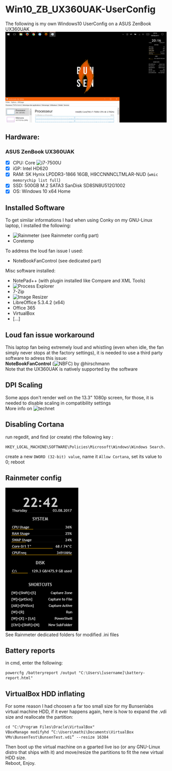 # Win10_ZB_UX360UAK-UserConfig
The following is my own Windows10 UserConfig on a ASUS ZenBook UX360UAK
![UserDesktop](https://github.com/matmutant/Win10_ZB_UX360UAK-UserConfig/blob/master/ScreenShots/WindowsDesktopUseC.png) 


## Hardware:  
### ASUS ZenBook UX360UAK  
- [x] CPU: Core ![i7-7500U](https://ark.intel.com/products/95451/Intel-Core-i7-7500U-Processor-4M-Cache-up-to-3_50-GHz-)
- [X] iGP: Intel HD620
- [x] RAM: SK Hynix LPDDR3-1866 16GB, H9CCNNNCLTMLAR-NUD (`wmic memorychip list full`)
- [x] SSD: 500GB M.2 SATA3 SanDisk SD8SN8U512G1002
- [x] OS: Windows 10 x64 Home

## Installed Software  
To get similar informations I had when using Conky on my GNU-Linux laptop, I installed the following:
- ![Rainmeter](https://www.rainmeter.net/) (see Rainmeter config part)
- Coretemp  

To address the loud fan issue I used:
- NoteBookFanControl (see dedicated part)

Misc software installed:
- NotePad++ (with plugin installed like Compare and XML Tools)
- ![Process Explorer](https://docs.microsoft.com/en-us/sysinternals/downloads/process-explorer)
- 7-Zip
- ![Image Resizer](http://www.bricelam.net/ImageResizer/)
- LibreOffice 5.3.4.2 (x64)
- Office 365
- VirtualBox
- [...]

## Loud fan issue workaround  
This laptop fan being extremely loud and whistling (even when idle, the fan simply never stops at the factory settings), it is needed to use a third party software to adress this issue:  
**NoteBookFanControl** (![NBFC](https://github.com/hirschmann/nbfc/releases)) by @hirschmann  
Note that the UX360UAK is natively supported by the software

## DPI Scaling  
Some apps don't render well on the 13.3" 1080p screen, for those, it is needed to disable scaling in compatibility settings  
More info on ![technet](https://technet.microsoft.com/en-us/library/dn528847.aspx?f=255&MSPPError=-2147217396)

## Disabling Cortana  
run regedit, and find (or create) rthe following key :
```
HKEY_LOCAL_MACHINE\SOFTWARE\Policies\Microsoft\Windows\Windows Search.
```
create a new `DWORD (32-bit) value`, name it `Allow Cortana`, set its value to 0; reboot  

## Rainmeter config  
![screenshot of Rainmeter](https://github.com/matmutant/Win10_ZB_UX360UAK-UserConfig/blob/master/ScreenShots/rainmeter.png)  
See Rainmeter dedicated folders for modified .ini files

## Battery reports  
in cmd, enter the following:
```
powercfg /batteryreport /output "C:\Users\[username]\battery-report.html"
```

## VirtualBox HDD inflating 
For some reason I had choosen a far too small size for my Bunsenlabs virtual machine HDD, if it ever happens again, here is how to expand the .vdi size and reallocate the partition:  
```
cd "C:\Program Files\Oracle\VirtualBox"
VBoxManage modifyhd “C:\Users\mathi\Documents\VirtualBox VMs\BunsenTest\BunsenTest.vdi” --resize 16384
```
Then boot up the virtual machine on a gparted live iso (or any GNU-Linux distro that ships with it) and move/resize the partitions to fit the new virtual HDD size.  
Reboot, Enjoy.  
